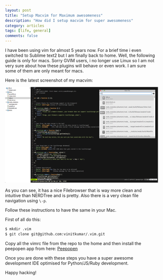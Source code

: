```yaml
---
layout: post
title: "Setup Macvim for Maximum awesomeness"
description: "How did I setup macvim for super awesomeness"
category: articles
tags: [life, general]
comments: false
---
```


I have been using vim for almost 5 years now. For a brief time i even
switched to Sublime text2 but I am finally back to home. Well, the
following guide is only for macs. Sorry GVIM users, i no longer use
Linux so I am not very sure about how these plugins will behave or even
work. I am sure some of them are only meant for macs.

Here is the latest screenshot of my macvim:

![Macvim](/public/img/vim.png)

As you can see, it has a nice Filebrowser that is way more clean and
intuitive than NERDTree and is pretty. Also there is a very clean file
navigation using `\-p`.  

Follow these instructions to have the same in your Mac.


First of all do this:

```sh
$ mkdir .vim
$ git clone git@github.com:vinitkumar/.vim.git
```

Copy all the vimrc file from the repo to the home and then install the
peepopen app from here: [Peepopen](http://topfunky.github.io/PeepOpen/)

Once you are done with these steps you have a super awesome development
IDE optimised for Python/JS/Ruby development.


Happy hacking!
